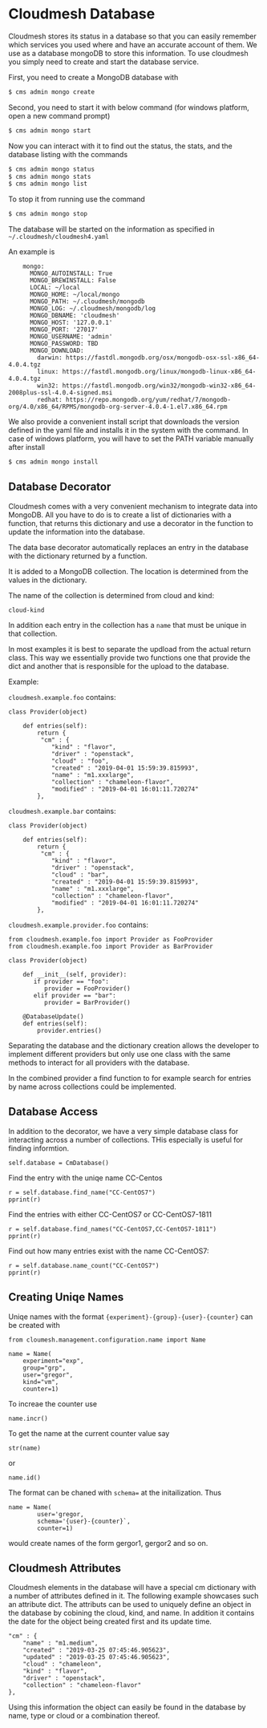 # Cloudmesh Database

Cloudmesh stores its status in a database so that you can easily remember which
services you used where and have an accurate account of them. We use as a
database mongoDB to store this information. To use cloudmesh you simply need to
create and start the database service.

First, you need to create a MongoDB database with

```bash
$ cms admin mongo create
```
Second, you need to start it with below command (for windows platform, open a new command prompt)

```bash
$ cms admin mongo start
```

Now you can interact with it to find out the status, the stats, and the database
listing with the commands

```bash
$ cms admin mongo status
$ cms admin mongo stats
$ cms admin mongo list
```

To stop it from running use the command

```bash
$ cms admin mongo stop
```

The database will be started on the information as specified in
`~/.cloudmesh/cloudmesh4.yaml`

An example is


```
    mongo:
      MONGO_AUTOINSTALL: True
      MONGO_BREWINSTALL: False
      LOCAL: ~/local
      MONGO_HOME: ~/local/mongo
      MONGO_PATH: ~/.cloudmesh/mongodb
      MONGO_LOG: ~/.cloudmesh/mongodb/log
      MONGO_DBNAME: 'cloudmesh'
      MONGO_HOST: '127.0.0.1'
      MONGO_PORT: '27017'
      MONGO_USERNAME: 'admin'
      MONGO_PASSWORD: TBD
      MONGO_DOWNLOAD:
        darwin: https://fastdl.mongodb.org/osx/mongodb-osx-ssl-x86_64-4.0.4.tgz
        linux: https://fastdl.mongodb.org/linux/mongodb-linux-x86_64-4.0.4.tgz
        win32: https://fastdl.mongodb.org/win32/mongodb-win32-x86_64-2008plus-ssl-4.0.4-signed.msi
        redhat: https://repo.mongodb.org/yum/redhat/7/mongodb-org/4.0/x86_64/RPMS/mongodb-org-server-4.0.4-1.el7.x86_64.rpm
```

We also provide a convenient install script that downloads the version defined
in the yaml file and installs it in the system with the command. In case of windows platform, 
you will have to set the PATH variable manually after install

```bash
$ cms admin mongo install
```

## Database Decorator

Cloudmesh comes with a very convenient mechanism to integrate data into MongoDB.
All you have to do is to create a list of dictionaries with a function, that
returns this dictionary and use a decorator in the function to update the
information into the database. 

The data base decorator automatically replaces an entry in the database with
the dictionary returned by a function.

It is added to a MongoDB collection. The location is determined from the
values in the dictionary.

The name of the collection is determined from cloud and kind:

   `cloud-kind`

In addition each entry in the collection has a `name` that must be unique in
that collection.

In most examples it is best to separate the updload from the actual return
class. This way we essentially provide two functions one that provide the
dict and another that is responsible for the upload to the database.

Example:

`cloudmesh.example.foo` contains:

    class Provider(object)

        def entries(self):
            return {
             "cm" : {
                "kind" : "flavor",
                "driver" : "openstack",
                "cloud" : "foo",
                "created" : "2019-04-01 15:59:39.815993",
                "name" : "m1.xxxlarge",
                "collection" : "chameleon-flavor",
                "modified" : "2019-04-01 16:01:11.720274"
            },
            

`cloudmesh.example.bar` contains:

    class Provider(object)

        def entries(self):
            return {
             "cm" : {
                "kind" : "flavor",
                "driver" : "openstack",
                "cloud" : "bar",
                "created" : "2019-04-01 15:59:39.815993",
                "name" : "m1.xxxlarge",
                "collection" : "chameleon-flavor",
                "modified" : "2019-04-01 16:01:11.720274"
            },

`cloudmesh.example.provider.foo` contains:

    from cloudmesh.example.foo import Provider as FooProvider
    from cloudmesh.example.foo import Provider as BarProvider

    class Provider(object)

        def __init__(self, provider):
           if provider == "foo":
              provider = FooProvider()
           elif provider == "bar":
              provider = BarProvider()

        @DatabaseUpdate()
        def entries(self):
            provider.entries()


Separating the database and the dictionary creation allows the developer to
implement different providers but only use one class with the same methods
to interact for all providers with the database.

In the combined provider a find function to for example search for entries
by name across collections could be implemented.

## Database Access

In addition to the decorator, we have a very simple database class for
interacting across a number of collections. THis especially is useful for
finding informtion.


    self.database = CmDatabase()


Find the entry with the uniqe name CC-Centos
 
    r = self.database.find_name("CC-CentOS7")
    pprint(r)

Find the entries with either CC-CentOS7 or CC-CentOS7-1811
 
    r = self.database.find_names("CC-CentOS7,CC-CentOS7-1811")
    pprint(r)

Find out how many entries exist with the name CC-CentOS7:
        
    r = self.database.name_count("CC-CentOS7")
    pprint(r)

## Creating Uniqe Names

Uniqe names with the format `{experiment}-{group}-{user}-{counter}` can be
created with

    from cloumesh.management.configuration.name import Name
    
    name = Name(
        experiment="exp",
        group="grp",
        user="gregor",
        kind="vm",
        counter=1)
    
To increae the counter use

    name.incr()

To get the name at the current counter value say 

    str(name) 
    
or

    name.id()


The format can be chaned with `schema=` at the initailization. Thus 

    name = Name(
            user='gregor,
            schema='{user}-{counter}`,
            counter=1)

would create names of the form gergor1, gergor2 and so on.


## Cloudmesh Attributes

Cloudmesh elements in the database will have a special cm dictionary with a
number of attributes defined in it. The following example showcases such an
attribute dict. The attributs can be used to uniquely define an object in the
database by cobining the cloud, kind, and name. In addition it contains the date
for the object being created first and its update time.

    "cm" : {
        "name" : "m1.medium",
        "created" : "2019-03-25 07:45:46.905623",
        "updated" : "2019-03-25 07:45:46.905623",
        "cloud" : "chameleon",
        "kind" : "flavor",
        "driver" : "openstack",
        "collection" : "chameleon-flavor"
    },
    
Using this information the object can easily be found in the database by name,
type or cloud or a combination thereof.